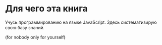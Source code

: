 # Для чего эта книга

Учусь программированию на языке JavaScript. Здесь систематизирую свою базу знаний.

(for nobody only for yourself)
